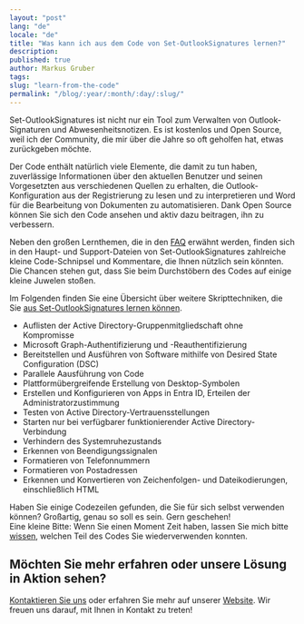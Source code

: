 ```yaml
---
layout: "post"
lang: "de"
locale: "de"
title: "Was kann ich aus dem Code von Set-OutlookSignatures lernen?"
description:
published: true
author: Markus Gruber
tags:
slug: "learn-from-the-code"
permalink: "/blog/:year/:month/:day/:slug/"
---
```

Set-OutlookSignatures ist nicht nur ein Tool zum Verwalten von Outlook-Signaturen und Abwesenheitsnotizen. Es ist kostenlos und Open Source, weil ich der Community, die mir über die Jahre so oft geholfen hat, etwas zurückgeben möchte.

Der Code enthält natürlich viele Elemente, die damit zu tun haben, zuverlässige Informationen über den aktuellen Benutzer und seinen Vorgesetzten aus verschiedenen Quellen zu erhalten, die Outlook-Konfiguration aus der Registrierung zu lesen und zu interpretieren und Word für die Bearbeitung von Dokumenten zu automatisieren. Dank Open Source können Sie sich den Code ansehen und aktiv dazu beitragen, ihn zu verbessern.

Neben den großen Lernthemen, die in den [FAQ](/faq/) erwähnt werden, finden sich in den Haupt- und Support-Dateien von Set-OutlookSignatures zahlreiche kleine Code-Schnipsel und Kommentare, die Ihnen nützlich sein könnten. Die Chancen stehen gut, dass Sie beim Durchstöbern des Codes auf einige kleine Juwelen stoßen.

Im Folgenden finden Sie eine Übersicht über weitere Skripttechniken, die Sie [aus Set-OutlookSignatures lernen können](/faq/#44-what-can-i-learn-from-the-code-of-set-outlooksignatures).
- Auflisten der Active Directory-Gruppenmitgliedschaft ohne Kompromisse
- Microsoft Graph-Authentifizierung und -Reauthentifizierung
- Bereitstellen und Ausführen von Software mithilfe von Desired State Configuration (DSC)
- Parallele Aausführung von Code
- Plattformübergreifende Erstellung von Desktop-Symbolen
- Erstellen und Konfigurieren von Apps in Entra ID, Erteilen der Administratorzustimmung
- Testen von Active Directory-Vertrauensstellungen
- Starten nur bei verfügbarer funktionierender Active Directory-Verbindung
- Verhindern des Systemruhezustands
- Erkennen von Beendigungssignalen
- Formatieren von Telefonnummern
- Formatieren von Postadressen
- Erkennen und Konvertieren von Zeichenfolgen- und Dateikodierungen, einschließlich HTML

Haben Sie einige Codezeilen gefunden, die Sie für sich selbst verwenden können? Großartig, genau so soll es sein. Gern geschehen!<br>Eine kleine Bitte: Wenn Sie einen Moment Zeit haben, lassen Sie mich bitte <a href="https://github.com/Set-OutlookSignatures/Set-OutlookSignatures/discussions?discussions\_q=">wissen</a>, welchen Teil des Codes Sie wiederverwenden konnten.

## Möchten Sie mehr erfahren oder unsere Lösung in Aktion sehen?
[Kontaktieren Sie uns](/contact/) oder erfahren Sie mehr auf unserer [Website](/). Wir freuen uns darauf, mit Ihnen in Kontakt zu treten!